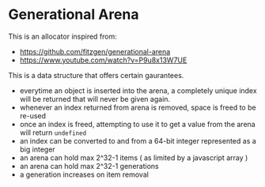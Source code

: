 # Generational Arena
This is an allocator inspired from:
* https://github.com/fitzgen/generational-arena
* https://www.youtube.com/watch?v=P9u8x13W7UE

This is a data structure that offers certain gaurantees.
* everytime an object is inserted into the arena, a completely unique index will be returned that will never be given again.
* whenever an index returned from arena is removed, space is freed to be re-used
* once an index is freed, attempting to use it to get a value from the arena will return `undefined`
* an index can be converted to and from a 64-bit integer represented as a big integer 
* an arena can hold max 2^32-1 items ( as limited by a javascript array )
* an arena can hold max 2^32-1 generations
* a generation increases on item removal
